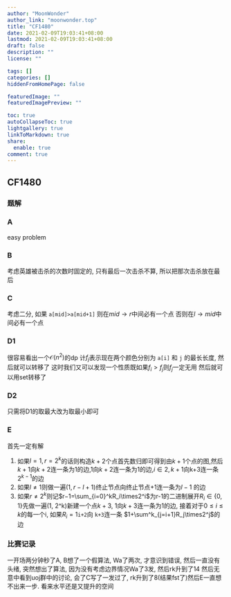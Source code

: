 ```yaml
---
author: "MoonWonder"
author_link: "moonwonder.top"
title: "CF1480"
date: 2021-02-09T19:03:41+08:00
lastmod: 2021-02-09T19:03:41+08:00
draft: false
description: ""
license: ""

tags: []
categories: []
hiddenFromHomePage: false

featuredImage: ""
featuredImagePreview: ""

toc: true
autoCollapseToc: true
lightgallery: true
linkToMarkdown: true
share:
  enable: true
comment: true
---
```




## CF1480

### 题解

### A

easy problem
<!-- @import "../problems/CF1480A.md"{line_begin=0 line_end=0} -->

### B

考虑英雄被击杀的次数时固定的, 只有最后一次击杀不算, 所以把那次击杀放在最后
<!-- @import "../problems/CF1480B.md"{line_begin=0 line_end=0} -->

### C

考虑二分, 如果 `a[mid]>a[mid+1]` 则在$mid\to r$中间必有一个点
否则在$l\to mid$中间必有一个点
<!-- @import "../problems/CF1479A.md"{line_begin=0 line_end=0} -->

### D1

很容易看出一个$\mathcal O(n^2)$的dp
计$f_{j}$表示现在两个颜色分别为 `a[i]` 和 `j` 的最长长度, 然后就可以转移了
这时我们又可以发现一个性质既如果$f_i>f_j$则$f_j$一定无用
然后就可以用set转移了
<!-- @import "../problems/CF1479B1.md"{line_begin=0 line_end=0} -->

### D2

只需将D1的取最大改为取最小即可
<!-- @import "../problems/CF1479B2.md"{line_begin=0 line_end=0} -->

### E

首先一定有解

1. 如果$l=1,r=2^k$的话则构造$k+2$个点首先数归即可得到由$k+1$个点的图,然后$k+1$向$k+2$连一条为1的边,1向$k+2$连一条为1的边,$i\in {2,k+1}$向k+3连一条$2^{k-1}$的边
2. 如果$l\neq 1$则做一遍$(1,r-l+1)$终止节点向终止节点+1连一条为$l-1$ 的边
3. 如果$r\neq 2^k$则记$r−1=\sum_{i=0}^kR_i\times2^i$为r-1的二进制展开$R_i\in \{0, 1\}$先做一遍(1, 2^k)新建一个点$k+3$, 1向$k+3$连一条为1的边, 接着对于$0\leq i\leq k$的每一个i, 如果$R_i=1$`i+2`向 `k+3`连一条 $1+\sum^k_{j=i+1}R_j\times2^j$的边

<!-- @import "../problems/CF1479C.md"{line_begin=0 line_end=0} -->

### 比赛记录

一开场两分钟秒了A, B想了一个假算法, Wa了两次, 才意识到错误, 然后一直没有头绪, 突然想出了算法, 因为没有考虑边界情况Wa了3发, 然后rk升到了14
然后无意中看到uoj群中的讨论, 会了C写了一发过了, rk升到了8(结果fst了)然后E一直想不出来一步.
看来水平还是又提升的空间
